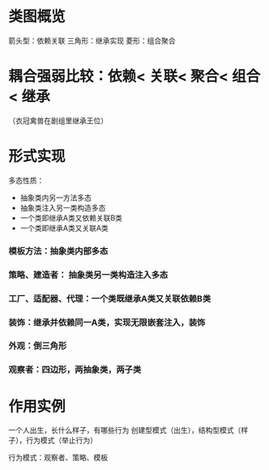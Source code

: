 # 类图概览
箭头型：依赖关联
三角形：继承实现
菱形：组合聚合

# 耦合强弱比较：依赖< 关联< 聚合< 组合< 继承
（衣冠禽兽在剧组里继承王位）


# 形式实现
多态性质：
* 抽象类内另一方法多态
* 抽象类注入另一类构造多态
* 一个类即继承A类又依赖关联B类
* 一个类即继承A类又关联A类


### 模板方法：抽象类内部多态

### 策略、建造者： 抽象类另一类构造注入多态

### 工厂、适配器、代理：一个类既继承A类又关联依赖B类

### 装饰：继承并依赖同一A类，实现无限嵌套注入，装饰

### 外观：倒三角形

### 观察者：四边形，两抽象类，两子类




# 作用实例
一个人出生，长什么样子，有哪些行为
创建型模式（出生），结构型模式（样子），行为模式（举止行为）


行为模式：观察者、策略、模板
